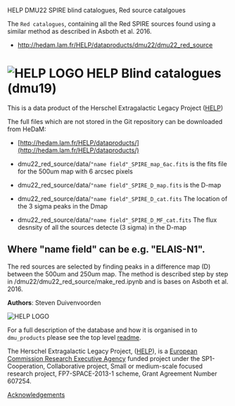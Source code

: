 HELP DMU22 SPIRE blind catalogues, Red source catalgoues

The `Red catalogues`, containing all the Red SPIRE sources found using a similar method as described in Asboth et al. 2016.

- http://hedam.lam.fr/HELP/dataproducts/dmu22/dmu22_red_source
# ![HELP LOGO](https://avatars1.githubusercontent.com/u/7880370?s=75&v=4) HELP Blind catalogues (dmu19)

This is a data product of the Herschel Extragalactic Legacy Project ([HELP](http://www.herschel.sussex.ac.uk))

The full files which are not stored in the Git repository can be downloaded from HeDaM:

- [http://hedam.lam.fr/HELP/dataproducts/](http://hedam.lam.fr/HELP/dataproducts/)

- dmu22_red_source/data/`"name field"_SPIRE_map_6ac.fits` is the fits file for the 500um map with 6 arcsec pixels
- dmu22_red_source/data/`"name field"_SPIRE_D_map.fits` is the D-map
- dmu22_red_source/data/`"name field"_SPIRE_D_cat.fits` The location of the 3 sigma peaks in the Dmap
- dmu22_red_source/data/`"name field"_SPIRE_D_MF_cat.fits` The flux desnsity of all the sources detecte (3 sigma) in the D-map

Where "name field" can be e.g. "ELAIS-N1". 
-------------------------------------------------------------------------------

The red sources are selected by finding peaks in a difference map (D) between the 500um and 250um map. The method is described step by step in /dmu22/dmu22_red_source/make_red.ipynb and is bases on Asboth et al. 2016. 


**Authors**: Steven Duivenvoorden

 ![HELP LOGO](https://avatars1.githubusercontent.com/u/7880370?s=75&v=4)
 
For a full description of the database and how it is organised in to `dmu_products` please see the top level [readme](../readme.md).
 
The Herschel Extragalactic Legacy Project, ([HELP](http://herschel.sussex.ac.uk/)), is a [European Commission Research Executive Agency](https://ec.europa.eu/info/departments/research-executive-agency_en)
funded project under the SP1-Cooperation, Collaborative project, Small or medium-scale focused research project, FP7-SPACE-2013-1 scheme, Grant Agreement
Number 607254.

[Acknowledgements](http://herschel.sussex.ac.uk/acknowledgements)
